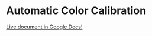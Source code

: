# Automatic Color Calibration

[Live document in Google Docs!](https://docs.google.com/document/d/e/2PACX-1vRmmAv2YTUx2olDhFha7O9LQe8zRuIvI13ntxOf2zTUqaULDmlbF_Ed8KjW3olmjOlQJFMld4QupLPp/pub)

